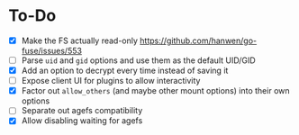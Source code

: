# To-Do

- [x] Make the FS actually read-only <https://github.com/hanwen/go-fuse/issues/553>
- [ ] Parse `uid` and `gid` options and use them as the default UID/GID
- [x] Add an option to decrypt every time instead of saving it
- [ ] Expose client UI for plugins to allow interactivity
- [x] Factor out `allow_others` (and maybe other mount options) into their own options
- [ ] Separate out agefs compatibility
- [x] Allow disabling waiting for agefs
